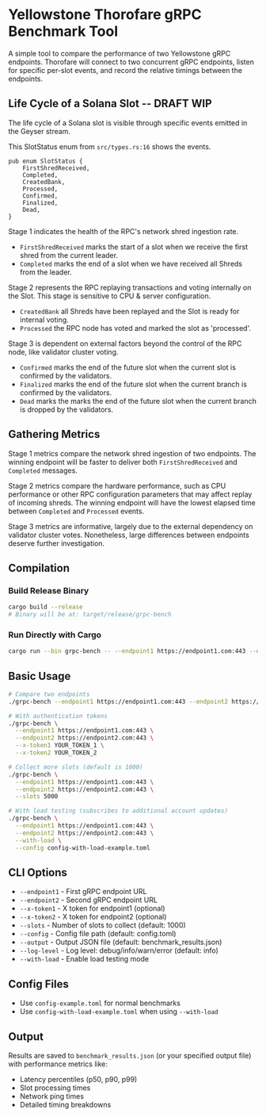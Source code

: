 # Yellowstone Thorofare gRPC Benchmark Tool

A simple tool to compare the performance of two Yellowstone gRPC endpoints. Thorofare will connect to two concurrent gRPC endpoints, listen for specific per-slot events, and record the relative timings between the endpoints.

## Life Cycle of a Solana Slot -- DRAFT WIP
The life cycle of a Solana slot is visible through specific events emitted in the Geyser stream.

This SlotStatus enum from `src/types.rs:16` shows the events.
```
pub enum SlotStatus {
    FirstShredReceived,
    Completed,
    CreatedBank,
    Processed,
    Confirmed,
    Finalized,
    Dead,
}
```

Stage 1 indicates the health of the RPC's network shred ingestion rate.  
- `FirstShredReceived` marks the start of a slot when we receive the first shred from the current leader.  
- `Completed` marks the end of a slot when we have received all Shreds from the leader.  

Stage 2 represents the RPC replaying transactions and voting internally on the Slot. This stage is sensitive to CPU & server configuration.  
- `CreatedBank` all Shreds have been replayed and the Slot is ready for internal voting.  
- `Processed` the RPC node has voted and marked the slot as 'processed'.  

Stage 3 is dependent on external factors beyond the control of the RPC node, like validator cluster voting.  
- `Confirmed` marks the end of the future slot when the current slot is confirmed by the validators.  
- `Finalized` marks the end of the future slot when the current branch is confirmed by the validators.  
- `Dead` marks the marks the end of the future slot when the current branch is dropped by the validators.  

## Gathering Metrics
Stage 1 metrics compare the network shred ingestion of two endpoints. The winning endpoint will be faster to deliver both `FirstShredReceived` and `Completed` messages.

Stage 2 metrics compare the hardware performance, such as CPU performance or other RPC configuration parameters that may affect replay of incoming shreds. The winning endpoint will have the lowest elapsed time between `Completed` and `Processed` events.

Stage 3 metrics are informative, largely due to the external dependency on validator cluster votes. Nonetheless, large differences between endpoints deserve further investigation.

## Compilation

### Build Release Binary
```bash
cargo build --release
# Binary will be at: target/release/grpc-bench
```

### Run Directly with Cargo
```bash
cargo run --bin grpc-bench -- --endpoint1 https://endpoint1.com:443 --endpoint2 https://endpoint2.com:443
```

## Basic Usage

```bash
# Compare two endpoints
./grpc-bench --endpoint1 https://endpoint1.com:443 --endpoint2 https://endpoint2.com:443

# With authentication tokens
./grpc-bench \
  --endpoint1 https://endpoint1.com:443 \
  --endpoint2 https://endpoint2.com:443 \
  --x-token1 YOUR_TOKEN_1 \
  --x-token2 YOUR_TOKEN_2

# Collect more slots (default is 1000)
./grpc-bench \
  --endpoint1 https://endpoint1.com:443 \
  --endpoint2 https://endpoint2.com:443 \
  --slots 5000

# With load testing (subscribes to additional account updates)
./grpc-bench \
  --endpoint1 https://endpoint1.com:443 \
  --endpoint2 https://endpoint2.com:443 \
  --with-load \
  --config config-with-load-example.toml
```

## CLI Options

- `--endpoint1` - First gRPC endpoint URL
- `--endpoint2` - Second gRPC endpoint URL  
- `--x-token1` - X token for endpoint1 (optional)
- `--x-token2` - X token for endpoint2 (optional)
- `--slots` - Number of slots to collect (default: 1000)
- `--config` - Config file path (default: config.toml)
- `--output` - Output JSON file (default: benchmark_results.json)
- `--log-level` - Log level: debug/info/warn/error (default: info)
- `--with-load` - Enable load testing mode

## Config Files

- Use `config-example.toml` for normal benchmarks
- Use `config-with-load-example.toml` when using `--with-load`

## Output

Results are saved to `benchmark_results.json` (or your specified output file) with performance metrics like:
- Latency percentiles (p50, p90, p99)
- Slot processing times
- Network ping times
- Detailed timing breakdowns
